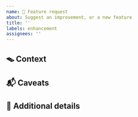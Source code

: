 ```yaml
---
name: 🎏 Feature request
about: Suggest an improvement, or a new feature
title: ''
labels: enhancement
assignees: ''
---
```


## 🪤 Context

<!--What are you trying to accomplish, what would you suggest -->

## 📬 Caveats

<!--Any additional considerations related to this?-->
<!--Dependant issues, alternate solutions-->

## 🩻 Additional details

<!--Additional context, links, reasons, screenshots, etc.-->
